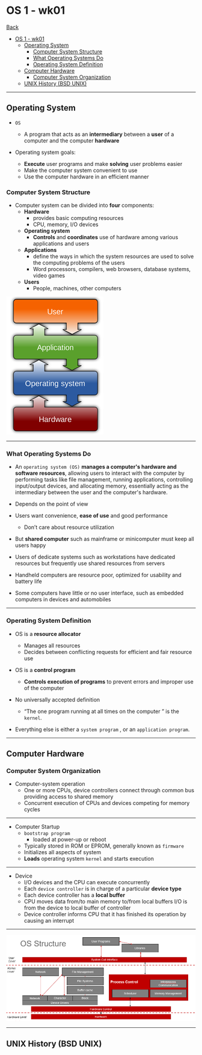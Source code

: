 # OS 1 - wk01

[Back](../OS1.md)

- [OS 1 - wk01](#os-1---wk01)
  - [Operating System](#operating-system)
    - [Computer System Structure](#computer-system-structure)
    - [What Operating Systems Do](#what-operating-systems-do)
    - [Operating System Definition](#operating-system-definition)
  - [Computer Hardware](#computer-hardware)
    - [Computer System Organization](#computer-system-organization)
  - [UNIX History (BSD UNIX)](#unix-history-bsd-unix)

---

## Operating System

- `OS`

  - A program that acts as an **intermediary** between a **user** of a computer and the computer **hardware**

- Operating system goals:
  - **Execute** user programs and make **solving** user problems easier
  - Make the computer system convenient to use
  - Use the computer hardware in an efficient manner

### Computer System Structure

- Computer system can be divided into **four** components:
  - **Hardware**
    - provides basic computing resources
    - CPU, memory, I/O devices
  - **Operating system**
    - **Controls** and **coordinates** use of hardware among various applications and users
  - **Applications**
    - define the ways in which the system resources are used to solve the computing problems of the users
    - Word processors, compilers, web browsers, database systems, video games
  - **Users**
    - People, machines, other computers

![Computer_system_structure](./pic/Computer_system_structure01.png)

---

### What Operating Systems Do

- An `operating system (OS)` **manages a computer's hardware and software resources**, allowing users to interact with the computer by performing tasks like file management, running applications, controlling input/output devices, and allocating memory, essentially acting as the intermediary between the user and the computer's hardware.

- Depends on the point of view
- Users want convenience, **ease of use** and good performance
  - Don’t care about resource utilization
- But **shared computer** such as mainframe or minicomputer must keep all users happy
- Users of dedicate systems such as workstations have dedicated resources but frequently use shared resources from servers
- Handheld computers are resource poor, optimized for usability and battery life
- Some computers have little or no user interface, such as embedded computers in devices and automobiles

---

### Operating System Definition

- OS is a **resource allocator**
  - Manages all resources
  - Decides between conflicting requests for efficient and fair resource use
- OS is a **control program**

  - **Controls execution of programs** to prevent errors and improper use of the computer

- No universally accepted definition
  - “The one program running at all times on the computer ” is the `kernel`.
- Everything else is either a `system program` , or an `application program`.

---

## Computer Hardware

### Computer System Organization

- Computer-system operation
  - One or more CPUs, device controllers connect through common bus providing access to shared memory
  - Concurrent execution of CPUs and devices competing for memory cycles

---

- Computer Startup
  - `bootstrap program`
    - loaded at power-up or reboot
  - Typically stored in ROM or EPROM, generally known as `firmware`
  - Initializes all aspects of system
  - **Loads** operating system `kernel` and starts execution

---

- Device
  - I/O devices and the CPU can execute concurrently
  - Each `device controller` is in charge of a particular **device type**
  - Each device controller has a **local buffer**
  - CPU moves data from/to main memory to/from local buffers I/O is from the device to local buffer of controller
  - Device controller informs CPU that it has finished its operation by causing an interrupt

---

![os_structure](./pic/os_structure.png)

---

## UNIX History (BSD UNIX)
